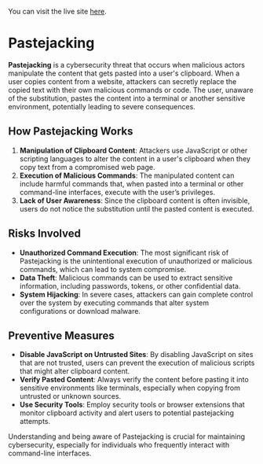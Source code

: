 You can visit the live site [here](https://kalashkundaliyacyber.github.io/Pastejacking/).
# Pastejacking

**Pastejacking** is a cybersecurity threat that occurs when malicious actors manipulate the content that gets pasted into a user's clipboard. When a user copies content from a website, attackers can secretly replace the copied text with their own malicious commands or code. The user, unaware of the substitution, pastes the content into a terminal or another sensitive environment, potentially leading to severe consequences.

## How Pastejacking Works
1. **Manipulation of Clipboard Content**: Attackers use JavaScript or other scripting languages to alter the content in a user's clipboard when they copy text from a compromised web page.
2. **Execution of Malicious Commands**: The manipulated content can include harmful commands that, when pasted into a terminal or other command-line interfaces, execute with the user’s privileges.
3. **Lack of User Awareness**: Since the clipboard content is often invisible, users do not notice the substitution until the pasted content is executed.

## Risks Involved
- **Unauthorized Command Execution**: The most significant risk of Pastejacking is the unintentional execution of unauthorized or malicious commands, which can lead to system compromise.
- **Data Theft**: Malicious commands can be used to extract sensitive information, including passwords, tokens, or other confidential data.
- **System Hijacking**: In severe cases, attackers can gain complete control over the system by executing commands that alter system configurations or download malware.

## Preventive Measures
- **Disable JavaScript on Untrusted Sites**: By disabling JavaScript on sites that are not trusted, users can prevent the execution of malicious scripts that might alter clipboard content.
- **Verify Pasted Content**: Always verify the content before pasting it into sensitive environments like terminals, especially when copying from untrusted or unknown sources.
- **Use Security Tools**: Employ security tools or browser extensions that monitor clipboard activity and alert users to potential pastejacking attempts.

Understanding and being aware of Pastejacking is crucial for maintaining cybersecurity, especially for individuals who frequently interact with command-line interfaces.

